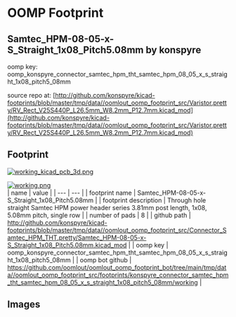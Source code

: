 # OOMP Footprint  
## Samtec_HPM-08-05-x-S_Straight_1x08_Pitch5.08mm  by konspyre  
  
oomp key: oomp_konspyre_connector_samtec_hpm_tht_samtec_hpm_08_05_x_s_straight_1x08_pitch5_08mm  
  
source repo at: [http://github.com/konspyre/kicad-footprints/blob/master/tmp/data//oomlout_oomp_footprint_src/Varistor.pretty/RV_Rect_V25S440P_L26.5mm_W8.2mm_P12.7mm.kicad_mod](http://github.com/konspyre/kicad-footprints/blob/master/tmp/data//oomlout_oomp_footprint_src/Varistor.pretty/RV_Rect_V25S440P_L26.5mm_W8.2mm_P12.7mm.kicad_mod)  
## Footprint  
  
[![working_kicad_pcb_3d.png](working_kicad_pcb_3d_600.png)](working_kicad_pcb_3d.png)  
  
[![working.png](working_600.png)](working.png)  
| name | value | 
| --- | --- | 
| footprint name | Samtec_HPM-08-05-x-S_Straight_1x08_Pitch5.08mm | 
| footprint description | Through hole straight Samtec HPM power header series 3.81mm post length, 1x08, 5.08mm pitch, single row | 
| number of pads | 8 | 
| github path | http://github.com/konspyre/kicad-footprints/blob/master/tmp/data//oomlout_oomp_footprint_src/Connector_Samtec_HPM_THT.pretty/Samtec_HPM-08-05-x-S_Straight_1x08_Pitch5.08mm.kicad_mod | 
| oomp key | oomp_konspyre_connector_samtec_hpm_tht_samtec_hpm_08_05_x_s_straight_1x08_pitch5_08mm | 
| oomp bot github | https://github.com/oomlout/oomlout_oomp_footprint_bot/tree/main/tmp/data//oomlout_oomp_footprint_src/footprints/konspyre_connector_samtec_hpm_tht_samtec_hpm_08_05_x_s_straight_1x08_pitch5_08mm/working | 
## Images  
